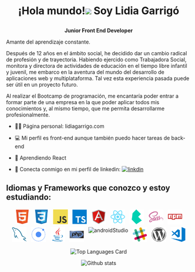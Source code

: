 # <p align=center> ¡Hola mundo!<img src="https://raw.githubusercontent.com/MartinHeinz/MartinHeinz/master/wave.gif" width="30px"> Soy Lidia Garrigó </p>
**<p align=center> Junior Front End Developer </p>**


Amante del aprendizaje constante.

Después de 12 años en el ámbito social, he decidido dar un cambio radical de profesión y de trayectoria. Habiendo ejercido como Trabajadora Social, monitora y directora de actividades de educación en el tiempo libre infantil y juvenil, me embarco en la aventura del mundo del desarrollo de aplicaciones web y multiplataforma. Tal vez esta experiencia pasada puede ser útil en un proyecto futuro.

Al realizar el Bootcamp de programación, me encantaría poder entrar a formar parte de una empresa en la que poder aplicar todos mis conocimientos y, al mismo tiempo, que me permita desarrollarme profesionalmente.


- 👨‍💻  Página personal: lidiagarrigo.com

- 💻  Mi perfil es front-end aunque también puedo hacer tareas de back-end

- 🌱  Aprendiendo React

- 🤝  Conecta conmigo en mi perfil de linkedin: <a href="https://www.linkedin.com/in/lidia-garrig%C3%B3/" target="_blank"><img src="https://img.shields.io/badge/LinkedIn-0077B5?style=for-the-badge&logo=linkedin&logoColor=white" alt="linkdin"></a>

## Idiomas y Frameworks que conozco y estoy estudiando:
<p align="center">
<img src="https://raw.githubusercontent.com/devicons/devicon/9f4f5cdb393299a81125eb5127929ea7bfe42889/icons/html5/html5-original.svg" alt="html" height="40" style="vertical-align:top; margin:4px">
<img src="https://raw.githubusercontent.com/devicons/devicon/9f4f5cdb393299a81125eb5127929ea7bfe42889/icons/css3/css3-original.svg" alt="css" height="40" style="vertical-align:top; margin:4px">
<img src="https://raw.githubusercontent.com/github/explore/80688e429a7d4ef2fca1e82350fe8e3517d3494d/topics/javascript/javascript.png" alt="Javascript" height="40" style="vertical-align:top; margin:4px">
<img src="https://raw.githubusercontent.com/devicons/devicon/9f4f5cdb393299a81125eb5127929ea7bfe42889/icons/typescript/typescript-original.svg" alt="typescript" height="40" style="vertical-align:top; margin:4px">
<img src="https://raw.githubusercontent.com/devicons/devicon/9f4f5cdb393299a81125eb5127929ea7bfe42889/icons/angularjs/angularjs-original.svg" alt="angular" height="40" style="vertical-align:top; margin:4px">
  <img src="https://raw.githubusercontent.com/devicons/devicon/9f4f5cdb393299a81125eb5127929ea7bfe42889/icons/react/react-original.svg" alt="react" height="40" style="vertical-align:top; margin:4px">
<img src="https://raw.githubusercontent.com/devicons/devicon/9f4f5cdb393299a81125eb5127929ea7bfe42889/icons/bulma/bulma-plain.svg" alt="bulma" height="40" style="vertical-align:top; margin:4px">
  <img src="https://raw.githubusercontent.com/devicons/devicon/9f4f5cdb393299a81125eb5127929ea7bfe42889/icons/sass/sass-original.svg" alt="sass" height="40" style="vertical-align:top; margin:4px">
  <img src="https://raw.githubusercontent.com/devicons/devicon/9f4f5cdb393299a81125eb5127929ea7bfe42889/icons/npm/npm-original-wordmark.svg" alt="npm" height="40" style="vertical-align:top; margin:4px">
  <img src="https://raw.githubusercontent.com/devicons/devicon/9f4f5cdb393299a81125eb5127929ea7bfe42889/icons/mysql/mysql-original.svg" alt="mysql" height="40" style="vertical-align:top; margin:4px">
  <img src="https://raw.githubusercontent.com/devicons/devicon/9f4f5cdb393299a81125eb5127929ea7bfe42889/icons/ionic/ionic-original.svg" alt="ionic" height="40" style="vertical-align:top; margin:4px">
  <img src="https://raw.githubusercontent.com/devicons/devicon/9f4f5cdb393299a81125eb5127929ea7bfe42889/icons/java/java-original.svg" alt="java" height="40" style="vertical-align:top; margin:4px">
  <img src="https://raw.githubusercontent.com/devicons/devicon/9f4f5cdb393299a81125eb5127929ea7bfe42889/icons/php/php-original.svg" alt="php" height="40" style="vertical-align:top; margin:4px">
   <img src="https://developer.android.com/studio/images/studio-icon.svg?hl=es" alt="androidStudio" height="40" style="vertical-align:top; margin:4px"> 
    <img src="https://raw.githubusercontent.com/devicons/devicon/9f4f5cdb393299a81125eb5127929ea7bfe42889/icons/slack/slack-original.svg" alt="slack" height="40" style="vertical-align:top; margin:4px"> 
    <img src="https://raw.githubusercontent.com/devicons/devicon/9f4f5cdb393299a81125eb5127929ea7bfe42889/icons/wordpress/wordpress-plain.svg" alt="wordpress" height="40" style="vertical-align:top; margin:4px">
  <img src="https://raw.githubusercontent.com/github/explore/80688e429a7d4ef2fca1e82350fe8e3517d3494d/topics/visual-studio-code/visual-studio-code.png" alt="VS Code" height="40" style="vertical-align:top; margin:4px"> 

</p>

<div align=center>

![Top Languages Card](https://github-readme-stats.vercel.app/api/top-langs/?lidiagarrigo=lidiagarrigo&layout=compact)
  
![Github stats](https://github-readme-stats.vercel.app/api?username=lidiagarrigo&theme=highcontrast&show_icons=true&count_private=true)

</div>
